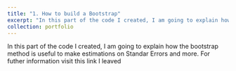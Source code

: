 ```yaml
---
title: "1. How to build a Bootstrap"
excerpt: "In this part of the code I created, I am going to explain how the bootstrap method is useful to make estimations on Standar Errors and more. For futher information visit this link I leaved<br/><img src='/images/500x300.png'>" 
collection: portfolio
---
```


In this part of the code I created, I am going to explain how the bootstrap method is useful to make estimations on Standar Errors and more. For futher information visit this link I leaved 

